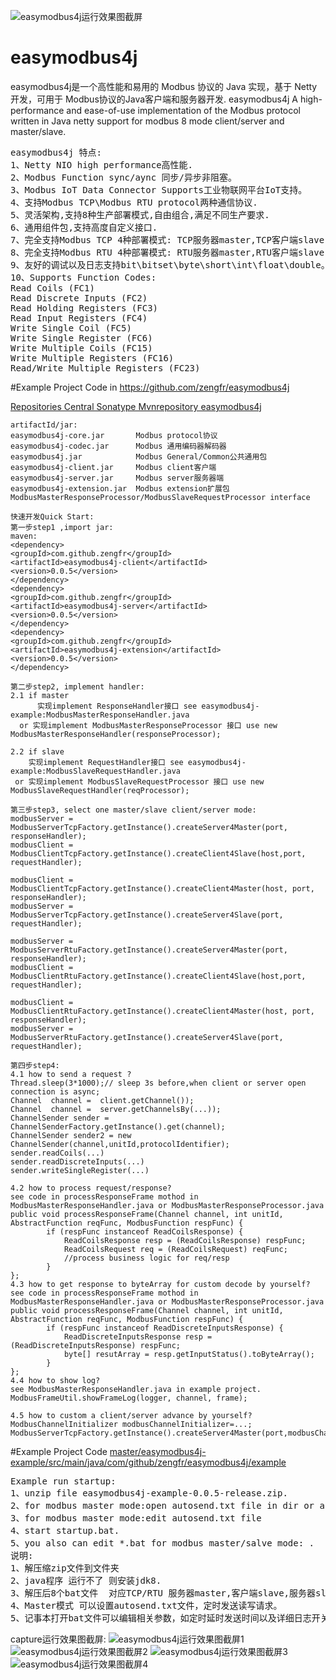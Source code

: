 ![easymodbus4j运行效果图截屏](https://github.com/zengfr/easymodbus4j/blob/master/easymodbus4j-example/src/main/resources/capture.PNG?raw=true)
# easymodbus4j
easymodbus4j是一个高性能和易用的 Modbus 协议的 Java 实现，基于 Netty 开发，可用于 Modbus协议的Java客户端和服务器开发.
easymodbus4j
A high-performance and ease-of-use implementation of the Modbus protocol written in Java netty support for modbus 8 mode client/server and master/slave.
<pre>
easymodbus4j 特点:
1、Netty NIO high performance高性能.
2、Modbus Function sync/aync 同步/异步非阻塞。
3、Modbus IoT Data Connector Supports工业物联网平台IoT支持。
4、支持Modbus TCP\Modbus RTU protocol两种通信协议.
5、灵活架构,支持8种生产部署模式,自由组合,满足不同生产要求.
6、通用组件包,支持高度自定义接口.
7、完全支持Modbus TCP 4种部署模式: TCP服务器master,TCP客户端slave,TCP服务器slave,TCP客户端master。
8、完全支持Modbus RTU 4种部署模式: RTU服务器master,RTU客户端slave,RTU服务器slave,RTU客户端master。
9、友好的调试以及日志支持bit\bitset\byte\short\int\float\double。
10、Supports Function Codes:
Read Coils (FC1)
Read Discrete Inputs (FC2)
Read Holding Registers (FC3)
Read Input Registers (FC4)
Write Single Coil (FC5)
Write Single Register (FC6)
Write Multiple Coils (FC15)
Write Multiple Registers (FC16)
Read/Write Multiple Registers (FC23)
</pre>
#Example Project Code in https://github.com/zengfr/easymodbus4j

[Repositories Central Sonatype Mvnrepository easymodbus4j](https://mvnrepository.com/artifact/com.github.zengfr/easymodbus4j)
``` 
artifactId/jar:
easymodbus4j-core.jar   	Modbus protocol协议
easymodbus4j-codec.jar  	Modbus 通用编码器解码器
easymodbus4j.jar        	Modbus General/Common公共通用包
easymodbus4j-client.jar 	Modbus client客户端
easymodbus4j-server.jar 	Modbus server服务器端
easymodbus4j-extension.jar  Modbus extension扩展包 ModbusMasterResponseProcessor/ModbusSlaveRequestProcessor interface
``` 
``` 
快速开发Quick Start:
第一步step1 ,import jar:
maven:
<dependency>
<groupId>com.github.zengfr</groupId>
<artifactId>easymodbus4j-client</artifactId>
<version>0.0.5</version>
</dependency>
<dependency>
<groupId>com.github.zengfr</groupId>
<artifactId>easymodbus4j-server</artifactId>
<version>0.0.5</version>
</dependency>
<dependency>
<groupId>com.github.zengfr</groupId>
<artifactId>easymodbus4j-extension</artifactId>
<version>0.0.5</version>
</dependency>

第二步step2, implement handler:
2.1 if master 
      实现implement ResponseHandler接口 see easymodbus4j-example:ModbusMasterResponseHandler.java 
  or 实现implement ModbusMasterResponseProcessor 接口 use new ModbusMasterResponseHandler(responseProcessor); 
  
2.2 if slave 
    实现implement RequestHandler接口 see easymodbus4j-example:ModbusSlaveRequestHandler.java 
 or 实现implement ModbusSlaveRequestProcessor 接口 use new ModbusSlaveRequestHandler(reqProcessor); 

第三步step3, select one master/slave client/server mode:
modbusServer = ModbusServerTcpFactory.getInstance().createServer4Master(port, responseHandler);
modbusClient = ModbusClientTcpFactory.getInstance().createClient4Slave(host,port, requestHandler);

modbusClient = ModbusClientTcpFactory.getInstance().createClient4Master(host, port, responseHandler);
modbusServer = ModbusServerTcpFactory.getInstance().createServer4Slave(port, requestHandler);

modbusServer = ModbusServerRtuFactory.getInstance().createServer4Master(port, responseHandler);
modbusClient = ModbusClientRtuFactory.getInstance().createClient4Slave(host,port, requestHandler);

modbusClient = ModbusClientRtuFactory.getInstance().createClient4Master(host, port, responseHandler);
modbusServer = ModbusServerRtuFactory.getInstance().createServer4Slave(port, requestHandler);

第四步step4:
4.1 how to send a request ?
Thread.sleep(3*1000);// sleep 3s before,when client or server open connection is async;
Channel  channel =  client.getChannel());
Channel  channel =  server.getChannelsBy(...));
ChannelSender sender = ChannelSenderFactory.getInstance().get(channel);
ChannelSender sender2 = new ChannelSender(channel,unitId,protocolIdentifier);
sender.readCoils(...)
sender.readDiscreteInputs(...)
sender.writeSingleRegister(...)

4.2 how to process request/response?
see code in processResponseFrame mothod in  ModbusMasterResponseHandler.java or ModbusMasterResponseProcessor.java
public void processResponseFrame(Channel channel, int unitId, AbstractFunction reqFunc, ModbusFunction respFunc) {
		if (respFunc instanceof ReadCoilsResponse) {
			ReadCoilsResponse resp = (ReadCoilsResponse) respFunc;
			ReadCoilsRequest req = (ReadCoilsRequest) reqFunc;
			//process business logic for req/resp
		}
};
4.3 how to get response to byteArray for custom decode by yourself?
see code in processResponseFrame mothod in  ModbusMasterResponseHandler.java or ModbusMasterResponseProcessor.java
public void processResponseFrame(Channel channel, int unitId, AbstractFunction reqFunc, ModbusFunction respFunc) {
		if (respFunc instanceof ReadDiscreteInputsResponse) {
			ReadDiscreteInputsResponse resp = (ReadDiscreteInputsResponse) respFunc;
			byte[] resutArray = resp.getInputStatus().toByteArray();
		}
};	
4.4 how to show log? 
see ModbusMasterResponseHandler.java in example project.
ModbusFrameUtil.showFrameLog(logger, channel, frame);

4.5 how to custom a client/server advance by yourself?
ModbusChannelInitializer modbusChannelInitializer=...;
ModbusServerTcpFactory.getInstance().createServer4Master(port,modbusChannelInitializer);
``` 
#Example Project Code [master/easymodbus4j-example/src/main/java/com/github/zengfr/easymodbus4j/example](https://github.com/zengfr/easymodbus4j/tree/master/easymodbus4j-example/src/main/java/com/github/zengfr/easymodbus4j/example)

<pre>
Example run startup:
1、unzip file easymodbus4j-example-0.0.5-release.zip.
2、for modbus master mode:open autosend.txt file in dir or autosend.txt rsourcefile in easymodbus4j-example-0.0.5.jar 
3、for modbus master mode:edit autosend.txt file
4、start startup.bat.
5、you also can edit *.bat for modbus master/salve mode: .
说明:
1、解压缩zip文件到文件夹
2、java程序 运行不了 则安装jdk8.
3、解压后8个bat文件  对应TCP/RTU 服务器master,客户端slave,服务器slave,客户端master 8种模式.
4、Master模式 可以设置autosend.txt文件，定时发送读写请求。
5、记事本打开bat文件可以编辑相关参数，如定时延时发送时间以及详细日志开关。
</pre>
capture运行效果图截屏:
![easymodbus4j运行效果图截屏1](https://github.com/zengfr/easymodbus4j/blob/master/easymodbus4j-example/src/main/resources/capture.PNG?raw=true)
![easymodbus4j运行效果图截屏2](https://github.com/zengfr/easymodbus4j/blob/master/easymodbus4j-example/src/main/resources/capture2.PNG?raw=true)
![easymodbus4j运行效果图截屏3](https://github.com/zengfr/easymodbus4j/blob/master/easymodbus4j-example/src/main/resources/capture3.PNG?raw=true)
![easymodbus4j运行效果图截屏4](https://github.com/zengfr/easymodbus4j/blob/master/easymodbus4j-example/src/main/resources/capture4.PNG?raw=true)
